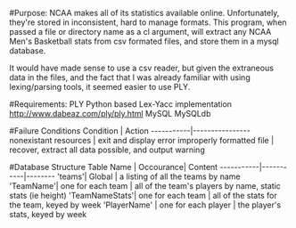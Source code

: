 
#Purpose: 
NCAA makes all of its statistics available online. Unfortunately, they're stored 
in inconsistent, hard to manage formats. This program, when passed a file or 
directory name as a cl argument, will extract any NCAA Men's Basketball stats 
from csv formated files, and store them in a mysql database.

It would have made sense to use a csv reader, but given the extraneous data in the 
files, and the fact that I was already familiar with using lexing/parsing tools, 
it seemed easier to use PLY.


#Requirements:
    PLY Python based Lex-Yacc implementation http://www.dabeaz.com/ply/ply.html
    MySQL
    MySQLdb

#Failure Conditions
 Condition | Action
-----------|----------------
nonexistant resources | exit and display error
improperly formatted file | recover, extract all data possible, and output warning
    
    
#Database Structure
Table Name | Occourance| Content
-----------|-----------|--------
'teams'| Global | a listing of all the teams by name
'TeamName'| one for each team | all of the team's players by name, static stats (ie height)
'TeamNameStats'| one for each team | all of the stats for the team, keyed by week
'PlayerName' | one for each player | the player's stats, keyed by week







